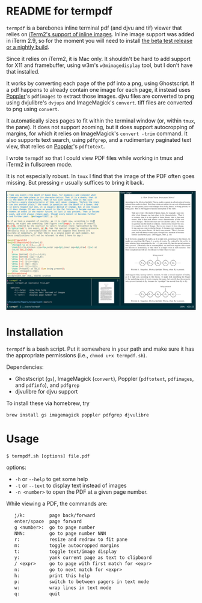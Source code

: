 # README for termpdf

`termpdf` is a barebones inline terminal pdf (and djvu and tif) viewer that relies on [iTerm2's
support of inline images][]. Inline image support was added in iTerm 2.9,
so for the moment you will need to install [the beta test release or a nightly
build](https://iterm2.com/downloads.html).

Since it relies on iTerm2, it is Mac only. It shouldn't be hard to add support
for X11 and framebuffer, using w3m's `w3mimagedisplay` tool, but I don't have
that installed.

It works by converting each page of the pdf into a png, using Ghostscript.
If a pdf happens to already contain one image for each page, it
instead uses [Poppler][]'s `pdfimages` to extract those images. djvu files are
converted to png using dvjulibre's `dvjups` and ImageMagick's `convert`. tiff files are
converted to png using `convert`. 

It automatically sizes pages to fit within the terminal window (or, within
`tmux`, the pane).
It does not support zooming, but it does support autocropping of margins,
for which it relies on ImageMagick's `convert -trim` command.
It also supports text search, using `pdfgrep`, and a rudimentary paginated
text view, that relies on [Poppler][]'s `pdftotext`.

I wrote `termpdf` so that I could view PDF files while working
in tmux and iTerm2 in fullscreen mode.

It is not especially robust. In `tmux` I find that the image of the PDF often
goes missing. But pressing `r` usually suffices to bring it back.

![screenshot](termpdf_screenshot.png)

# Installation

`termpdf` is a bash script. Put it somewhere in your path and make sure it has
the appropriate permissions (i.e., `chmod u+x termpdf.sh`).

Dependencies: 

-   Ghostscript (`gs`), ImageMagick (`convert`), Poppler
(`pdftotext`, `pdfimages`, and `pdfinfo`), and `pdfgrep`
-   djvulibre for djvu support

To install these via homebrew, try

```
brew install gs imagemagick poppler pdfgrep djvulibre
```



# Usage


`$ termpdf.sh [options] file.pdf`

options: 

-   `-h` or `--help` to get some help
-   `-t` or `--text` to display text instead of images
-   `-n <number>` to open the PDF at a given page number.

While viewing a PDF, the commands are:

~~~
   j/k:         page back/forward
   enter/space  page forward
   g <number>:  go to page number
   NNN:         go to page number NNN
   r:           resize and redraw to fit pane
   m:           toggle autocropped margins
   t:           toggle text/image display
   y:           yank current page as text to clipboard
   / <expr>     go to page with first match for <expr>
   n:           go to next match for <expr>
   h:           print this help
   p:           switch to between pagers in text mode
   w:           wrap lines in text mode
   q:           quit
~~~



  [iTerm2's support of inline images]: https://iterm2.com/images.html
  [Poppler]: http://poppler.freedesktop.org/
